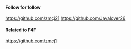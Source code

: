 #### Follow for follow

https://github.com/zmcj21
https://github.com/Javalover26

#### Related to F4F

https://github.com/zmcj1

